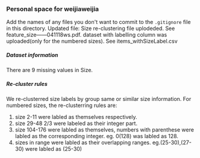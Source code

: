 ### Personal space for weijiaweijia

Add the names of any files you don't want to commit to the ```.gitignore``` file in this directory.
Updated file:
Size re-clustering file uplodeded. See feature_size——041118ws.pdf.
dataset with labelling column was uploaded(only for the numbered sizes).  See items_withSizeLabel.csv 

##### Dataset information #####################
There are 9 missing values in Size.

##### Re-cluster rules #########################

We re-clusterred size labels by group same or similar size information.
For numbered sizes, the re-clusterring rules are:
1. size 2-11 were labled as themselves respectively.
2. size 29-48 2/3 were labeled as their integer part.
3. size 104-176 were labled as themselves, numbers with parenthese were labled as the corresponding integer. eg. 0(128) was labled as 128.
4. sizes in range were labled as their overlapping ranges. eg.(25-30),(27-30) were labled as (25-30)


